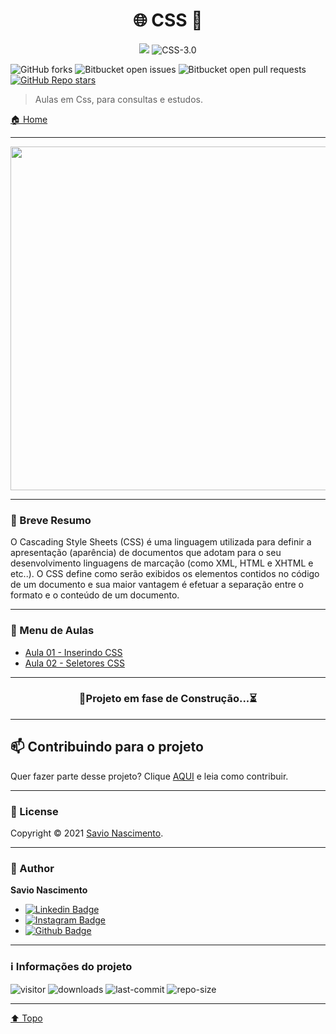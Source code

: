 <h1 align="center">🌐 CSS 🌊<a id="css"></a> </h1>

<div align="center">

![](https://img.shields.io/badge/license-MIT-darkcyan)
![CSS-3.0](https://img.shields.io/badge/Css-3.0-2965f1?logo=CSS3&style=flat)

</div>

![GitHub forks](https://img.shields.io/github/forks/savionascimentodev/Cascating-Style-Sheets?style=flat) 
![Bitbucket open issues](https://img.shields.io/bitbucket/issues/savionascimentodev/Cascating-Style-Sheets?style=flat) 
![Bitbucket open pull requests](https://img.shields.io/bitbucket/pr-raw/savionascimentodev/Cascating-Style-Sheets?style=flat)
[![GitHub Repo stars](https://img.shields.io/github/stars/savionascimentodev/Cascating-Style-Sheets?style=social)](https://github.com/savionascimentodev/Cascating-Style-Sheets/stargazers) <br>

> Aulas em Css, para consultas e estudos.

[🏠 Home](https://github.com/savionascimentodev/Cascating-Style-Sheets)

---

<div align="center">

 <img src="https://github.com/savionascimentodev/Projeto-Site/blob/main/imagens/1_IeNwVwWspGw3aL4YXEsf0A.png?raw=true" width=550>

</div>

---

### 🎯 Breve Resumo

O Cascading Style Sheets (CSS) é uma linguagem utilizada para definir a apresentação (aparência) de documentos que adotam para o seu desenvolvimento linguagens de marcação (como XML, HTML e XHTML e etc..). O CSS define como serão exibidos os elementos contidos no código de um documento e sua maior vantagem é efetuar a separação entre o formato e o conteúdo de um documento.

---

### 📍 Menu de Aulas 

* [Aula 01 - Inserindo CSS](https://github.com/savionascimentodev/Cascating-Style-Sheets/tree/main/Aula-01)
* [Aula 02 - Seletores CSS](https://github.com/savionascimentodev/Cascating-Style-Sheets/tree/main/Aula-02)


---

<div align="center">
  
### 🚧Projeto em fase de Construção...⏳

</div>

---

## 📫 Contribuindo para o projeto

Quer fazer parte desse projeto? Clique [AQUI](https://github.com/savionascimentodev/Cascating-Style-Sheets/blob/main/CONTRIBUTING.md) e leia como contribuir.

---

### 📝 License

Copyright © 2021 [Savio Nascimento](https://github.com/savionascimentodev).<br/>

---

### 👤 Author

**Savio Nascimento**

* [![Linkedin Badge](https://img.shields.io/badge/-SavioNascimento-blue?style=flat-square&logo=Linkedin&logoColor=white&link=https://www.linkedin.com/savio-nascimento)](https://www.linkedin.com/in/savio-nascimento/) 
* [![Instagram Badge](https://img.shields.io/badge/-SavioNascimento-e4405f?style=flat-square&labelColor=f94877&logo=instagram&logoColor=white&link=https://https://www.instagram.com/savio_nascimento_/)](https://www.instagram.com/savio_nascimento_/)
* [![Github Badge](https://img.shields.io/badge/savionascimentodev-24292e?style=flat&logo=Github&logoColor=white&link=https://github.com/savionascimentodev)](https://github.com/savionascimentodev)

---

### ℹ️ Informações do projeto

![visitor](https://visitor-badge.glitch.me/badge?page_id=savionascimentodev.Cascating-Style-Sheets)
![downloads](https://img.shields.io/github/downloads/savionascimentodev/Cascating-Style-Sheets/total)
![last-commit](https://img.shields.io/github/last-commit/savionascimentodev/Cascating-Style-Sheets) 
![repo-size](https://img.shields.io/github/repo-size/savionascimentodev/Cascating-Style-Sheets?&color=lightgrey) 

---

[⬆️ Topo](#css) <br>
